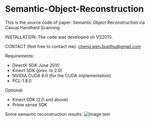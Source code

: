 # Semantic-Object-Reconstruction
This is the source code of paper: Semantic Object Reconstruction via Casual Handheld Scanning

INSTALLATION:
The code was developed on VS2015.

CONTACT (feel free to contact me):
cheng.wen.bupthu@gmail.com

Requirements:
- DirectX SDK June 2010
- Kinect SDK (prev. to 2.0)
- NVIDIA CUDA 8.0 (for the CUDA implementation)
- PCL-1.8.0

Optional:
- Kinect SDK (2.0 and above)
- Prime sense SDK

Some semantic reconstruction results:
![Image text](https://github.com/wenc13/Semantic-Object-Reconstruction/tree/master/DepthSensingLabel/SR_Chair.png)
